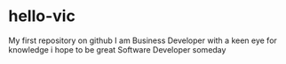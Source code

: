 # hello-vic
My first repository on github
I am Business Developer with a keen eye for knowledge 
i hope to be great Software Developer someday
